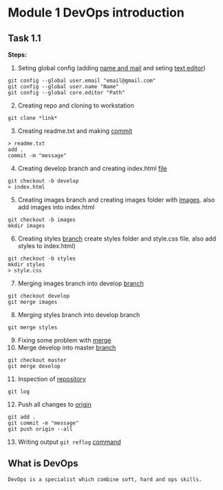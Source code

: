 #  Module 1 DevOps introduction #
## Task 1.1 ##

**Steps:**
1. Seting global config (adding [name and mail](https://github.com/vlddryga2233/DevOps_online_Kyiv_2020_Q42021Q1/blob/master/m1/task1.1/screenshots/photo_2020-12-10_15-34-30.jpg) and seting [text editor](https://github.com/vlddryga2233/DevOps_online_Kyiv_2020_Q42021Q1/blob/master/m1/task1.1/screenshots/photo_2020-12-10_15-34-09.jpg))
```
git config --global user.email "email@gmail.com"
git config --global user.name "Name"
git config --global core.editor "Path"
```
2. Creating repo and cloning to workstation
```
git clone *link*
```
3. Creating readme.txt and making [commit](https://github.com/vlddryga2233/DevOps_online_Kyiv_2020_Q42021Q1/blob/master/m1/task1.1/screenshots/photo_2020-12-10_15-34-23.jpg)
```
> readme.txt 
add .
commit -m "message"
```
4. Creating develop branch and creating index.html [file](https://github.com/vlddryga2233/DevOps_online_Kyiv_2020_Q42021Q1/blob/master/m1/task1.1/screenshots/photo_2020-12-10_15-34-17.jpg)
```
git checkout -b develop
> index.html
```
5. Creating images branch and creating images folder with [images](https://github.com/vlddryga2233/DevOps_online_Kyiv_2020_Q42021Q1/blob/master/m1/task1.1/screenshots/photo_2020-12-10_15-34-14.jpg). also add images into index.html
```
git checkout -b images
mkdir images
```
6. Creating styles [branch](https://github.com/vlddryga2233/DevOps_online_Kyiv_2020_Q42021Q1/blob/master/m1/task1.1/screenshots/photo_2020-12-10_15-34-02.jpg) create styles folder and style.css file. also add styles to index.html)
```
git checkout -b styles
mkdir styles
> style.css
```
7. Merging images branch into develop [branch](https://github.com/vlddryga2233/DevOps_online_Kyiv_2020_Q42021Q1/blob/master/m1/task1.1/screenshots/photo_2020-12-10_15-33-55.jpg)
```
git checkout develop
git merge images
```
8. Merging styles branch into develop branch
```
git merge styles
```
9. Fixing some problem with [merge](https://github.com/vlddryga2233/DevOps_online_Kyiv_2020_Q42021Q1/blob/master/m1/task1.1/screenshots/photo_2020-12-10_15-33-51.jpg) 
10. Merge develop into master [branch](https://github.com/vlddryga2233/DevOps_online_Kyiv_2020_Q42021Q1/blob/master/m1/task1.1/screenshots/photo_2020-12-10_15-33-47.jpg) 
 ```
 git checkout master
 git merge develop
 ```
11. Inspection of [repository](https://github.com/vlddryga2233/DevOps_online_Kyiv_2020_Q42021Q1/blob/master/m1/task1.1/screenshots/photo_2020-12-10_15-33-43.jpg) 
 ```
 git log
 ```
12. Push all changes to [origin](https://github.com/vlddryga2233/DevOps_online_Kyiv_2020_Q42021Q1/blob/master/m1/task1.1/screenshots/photo_2020-12-10_15-33-38.jpg) 
 ```
 git add .
 git commit -m "message"
 git push origin --all
 ```
13. Writing output `git reflog` [command](https://github.com/vlddryga2233/DevOps_online_Kyiv_2020_Q42021Q1/blob/master/m1/task1.1/screenshots/photo_2020-12-10_15-33-32.jpg)
 
## What is DevOps ##

    DevOps is a specialist which combine soft, hard and ops skills. 
